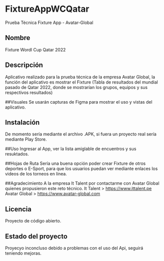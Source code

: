 # FixtureAppWCQatar
Prueba Técnica Fixture App - Avatar-Global

## Nombre
Fixture Wordl Cup Qatar 2022

## Descripción
Aplicativo realizado para la prueba técnica de la empresa Avatar Global, la función del aplicativo es mostrar el Fixture (Tabla de resultados del mundial pasado de Qatar 2022, donde se mostrarían los grupos, equipos y sus respectivos resultados)

##Visuales
Se usarán capturas de Figma para mostrar el uso y vistas del aplicativo.

## Instalación
De momento sería mediante el archivo .APK, si fuera un proyecto real sería mediante Play Store.

##Uso
Ingresar al App, ver la lista amiglable de encuentros y sus resuktados.

##Hojas de Ruta
Sería una buena opción poder crear Fixture de otros deportes o E-Sport, para que los usuarios puedan ver mediante enlaces los videos de los torneos en línea.

##Agradecimiento
A la empresa It Talent por contactarme con Avatar Global quienes propusieron este reto técnico.
It Talent > https://www.ittalent.pe
Avatar Global > https://www.avatar-global.com

## Licencia
Proyecto de código abierto.

## Estado del proyecto
Proyecyo inconcluso debido a problemas con el uso del Api, seguirá teniendo mejoras.
